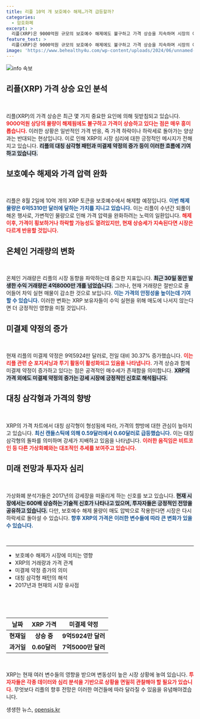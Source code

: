 ```yaml
---
title: 리플 10억 개 보호예수 해제…가격 급등할까?
categories:
  - 암호화폐
excerpt: >
  리플(XRP)은 9000억원 규모의 보호예수 해제에도 불구하고 가격 상승을 지속하며 시장의 예상을 뒤엎고 있습니다. 미결제 약정의 급증과 대칭 삼각형의 돌파가 이어진다면, 과거의 강세를 반복할 가능성도 커지고 있습니다. 이 특별한 흐름을 놓치지 마세요!
feature_text: >
  리플(XRP)은 9000억원 규모의 보호예수 해제에도 불구하고 가격 상승을 지속하며 시장의 예상을 뒤엎고 있습니다. 미결제 약정의 급증과 대칭 삼각형의 돌파가 이어진다면, 과거의 강세를 반복할 가능성도 커지고 있습니다. 이 특별한 흐름을 놓치지 마세요!
image: 'https://www.behealthy4u.com/wp-content/uploads/2024/06/unnamed-file.png'
---
```


<p><img src="https://www.behealthy4u.com/wp-content/uploads/2024/06/unnamed-file.png" alt="info 속보" /></p>

<h2 data-ke-size="size26">리플(XRP) 가격 상승 요인 분석</h2>

<p data-ke-size="size16">&nbsp;</p>

<p>리플(XRP)의 가격 상승은 최근 몇 가지 중요한 요인에 의해 뒷받침되고 있습니다. <b><span style="color: #ee2323;">9000억원 상당의 물량이 해제됨에도 불구하고 가격이 상승하고 있다는 점은 매우 흥미롭습니다.</span></b> 이러한 상황은 일반적인 가격 반응, 즉 가격 하락이나 하락세로 돌아가는 양상과는 반대되는 현상입니다. 이로 인해 XRP의 시장 심리에 대한 긍정적인 메시지가 전해지고 있습니다. <b><span style="background-color: #21538527;">리플의 대칭 삼각형 패턴과 미결제 약정의 증가 등이 이러한 흐름에 기여하고 있습니다.</span></b></p>

<h2 data-ke-size="size26">보호예수 해제와 가격 압력 완화</h2>

<p data-ke-size="size16">&nbsp;</p>

<p>리플은 8월 2일에 10억 개의 XRP 토큰을 보호예수에서 해제할 예정입니다. <b><span style="color: #1a5490;">이번 해제 물량은 6억5310만 달러에 달하는 가치를 지니고 있습니다.</span></b> 이는 리플이 수년간 되풀이해온 행사로, 가변적인 물량으로 인해 가격 압력을 완화하려는 노력의 일환입니다. <b><span style="color: #ee2323;">해제 이후, 가격이 횡보하거나 하락할 가능성도 열려있지만, 현재 상승세가 지속된다면 시장은 다르게 반응할 것입니다.</span></b></p>

<h2 data-ke-size="size26">온체인 거래량의 변화</h2>

<p data-ke-size="size16">&nbsp;</p>

<p>온체인 거래량은 리플의 시장 동향을 파악하는데 중요한 지표입니다. <b><span style="background-color: #21538527;">최근 30일 동안 발생한 수익 거래량은 4억8000만 개를 넘었습니다.</span></b> 그러나, 현재 거래량은 절반으로 줄어들어 차익 실현 매물이 감소한 것으로 보입니다. <b><span style="color: #1a5490;">이는 가격의 안정성을 높이는데 기여할 수 있습니다.</span></b> 이러한 변화는 XRP 보유자들이 수익 실현을 위해 매도에 나서지 않는다면 더 긍정적인 영향을 미칠 것입니다.</p>

<h2 data-ke-size="size26">미결제 약정의 증가</h2>

<p data-ke-size="size16">&nbsp;</p>

<p>현재 리플의 미결제 약정은 9억5924만 달러로, 전일 대비 30.37% 증가했습니다. <b><span style="color: #ee2323;">이는 리플 관련 순 포지셔닝과 투기 활동이 활성화되고 있음을 나타냅니다.</span></b> 가격 상승과 함께 미결제 약정이 증가하고 있다는 점은 공격적인 매수세가 존재함을 의미합니다. <b><span style="background-color: #21538527;">XRP의 가격 외에도 미결제 약정의 증가는 강세 시장에 긍정적인 신호로 해석됩니다.</span></b></p>

<h2 data-ke-size="size26">대칭 삼각형과 가격의 향방</h2>

<p data-ke-size="size16">&nbsp;</p>

<p>XRP의 가격 차트에서 대칭 삼각형이 형성됨에 따라, 가격의 향방에 대한 관심이 높아지고 있습니다. <b><span style="color: #1a5490;">최신 캔들스틱에 의해 0.59달러에서 0.60달러로 급등했습니다.</span></b> 이는 대칭 삼각형의 돌파를 의미하며 강세가 지배하고 있음을 나타냅니다. <b><span style="color: #ee2323;">이러한 움직임은 비트코인 등 다른 가상화폐와는 대조적인 추세를 보여주고 있습니다.</span></b></p>

<h2 data-ke-size="size26">미래 전망과 투자자 심리</h2>

<p data-ke-size="size16">&nbsp;</p>

<p>가상화폐 분석가들은 2017년의 강세장을 떠올리게 하는 신호를 보고 있습니다. <b><span style="background-color: #21538527;">현재 시장에서는 600배 상승하는 기술적 신호가 나타나고 있으며, 투자자들은 긍정적인 전망을 공유하고 있습니다.</span></b> 다만, 보호예수 해제 물량이 매도 압박으로 작용한다면 시장은 다시 하락세로 돌아설 수 있습니다. <b><span style="color: #1a5490;">향후 XRP의 가격은 이러한 변수들에 따라 큰 변화가 있을 수 있습니다.</span></b> </p>

<p data-ke-size="size16">&nbsp;</p>

<hr>

<ul>
  <li>보호예수 해제가 시장에 미치는 영향</li>
  <li>XRP의 거래량과 가격 관계</li>
  <li>미결제 약정 증가의 의미</li>
  <li>대칭 삼각형 패턴의 해석</li>
  <li>2017년과 현재의 시장 유사점</li>
</ul> 

<p data-ke-size="size16">&nbsp;</p>

<p data-ke-size="size16">&nbsp;</p> 

<table style="width: 100%;">
  <thead>
    <tr>
      <th style="text-align: center; height: 17px;"><b>날짜</b></th>
      <th style="text-align: center; height: 17px;"><b>XRP 가격</b></th>
      <th style="text-align: center; height: 17px;"><b>미결제 약정</b></th>
    </tr>
  </thead>
  <tbody>
    <tr>
      <td style="text-align: center; height: 17px;"><b>현재일</b></td>
      <td style="text-align: center; height: 17px;"><b>상승 중</b></td>
      <td style="text-align: center; height: 17px;"><b>9억5924만 달러</b></td>
    </tr>
    <tr>
      <td style="text-align: center; height: 17px;"><b>과거일</b></td>
      <td style="text-align: center; height: 17px;"><b>0.60달러</b></td>
      <td style="text-align: center; height: 17px;"><b>7억5000만 달러</b></td>
    </tr>
  </tbody>
</table> 

<p data-ke-size="size16">&nbsp;</p>

<p>XRP는 현재 여러 변수들의 영향을 받으며 변동성이 높은 시장 상황에 놓여 있습니다. <b><span style="color: #ee2323;">투자자들은 각종 데이터와 심리 분석을 기반으로 상황을 면밀히 관찰해야 할 필요가 있습니다.</span></b> 무엇보다 리플의 향후 전망은 이러한 여건들에 따라 달라질 수 있음을 유념해야겠습니다.</p>
생생한 뉴스, <a href="https://opensis.kr" rel="dofollow">opensis.kr</a>


